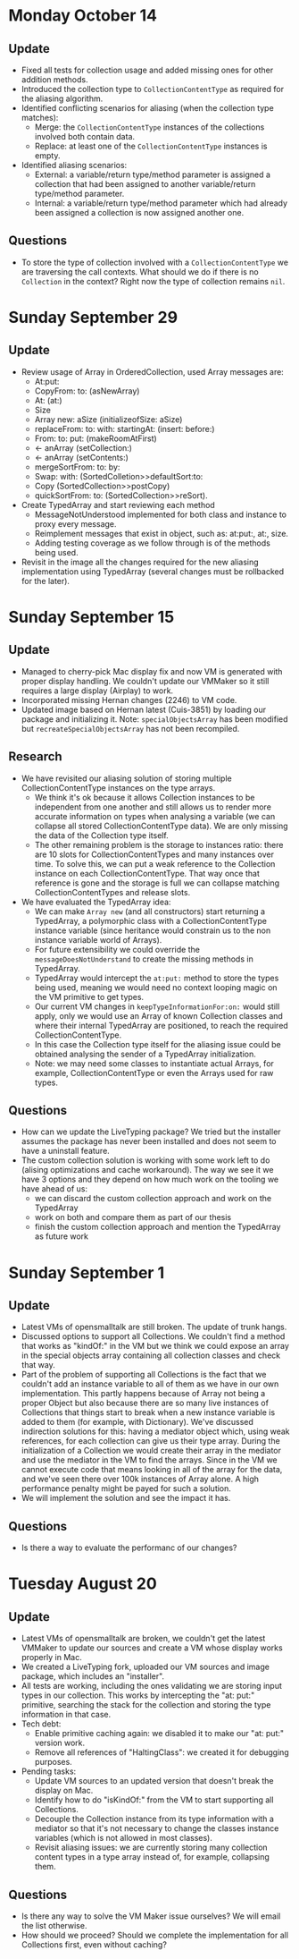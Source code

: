 # Monday October 14

## Update

* Fixed all tests for collection usage and added missing ones for other addition methods.
* Introduced the collection type to `CollectionContentType` as required for the aliasing algorithm.
* Identified conflicting scenarios for aliasing (when the collection type matches):
    * Merge: the `CollectionContentType` instances of the collections involved both contain data.
    * Replace: at least one of the `CollectionContentType` instances is empty.
* Identified aliasing scenarios:
    * External: a variable/return type/method parameter is assigned a collection that had been assigned to another variable/return type/method parameter.
    * Internal: a variable/return type/method parameter which had already been assigned a collection is now assigned another one.
    
## Questions

* To store the type of collection involved with a `CollectionContentType` we are traversing the call contexts. What should we do if there is no `Collection` in the context? Right now the type of collection remains `nil`.
    

# Sunday September 29

## Update

* Review usage of Array in OrderedCollection, used Array messages are:
    * At:put:
    * CopyFrom: to: (asNewArray)
    * At: (at:)
    * Size
    * Array new: aSize (initializeofSize: aSize)
    * replaceFrom: to: with: startingAt: (insert: before:)
    * From: to: put: (makeRoomAtFirst)
    * <- anArray (setCollection:)
    * <- anArray (setContents:)
    * mergeSortFrom: to: by: 
    * Swap: with: (SortedColletion>>defaultSort:to:
    * Copy (SortedCollection>>postCopy)
    * quickSortFrom: to: (SortedCollection>>reSort).
* Create TypedArray and start reviewing each method
    * MessageNotUnderstood implemented for both class and instance to proxy every message.
    * Reimplement messages that exist in object, such as: at:put:, at:, size.
    * Adding testing coverage as we follow through is of the methods being used.
* Revisit in the image all the changes required for the new aliasing implementation using TypedArray (several changes must be rollbacked for the later).

# Sunday September 15

## Update

* Managed to cherry-pick Mac display fix and now VM is generated with proper display handling. We couldn't update our VMMaker so it still requires a large display (Airplay) to work.
* Incorporated missing Hernan changes (2246) to VM code.
* Updated image based on Hernan latest (Cuis-3851) by loading our package and initializing it. Note: `specialObjectsArray` has been modified but `recreateSpecialObjectsArray` has not been recompiled.

## Research

* We have revisited our aliasing solution of storing multiple CollectionContentType instances on the type arrays.
    * We think it's ok because it allows Collection instances to be independent from one another and still allows us to render more accurate information on types when analysing a variable (we can collapse all stored CollectionContentType data). We are only missing the data of the Collection type itself. 
    * The other remaining problem is the storage to instances ratio: there are 10 slots for CollectionContentTypes and many instances over time. To solve this, we can put a weak reference to the Collection instance on each CollectionContentType. That way once that reference is gone and the storage is full we can collapse matching CollectionContentTypes and release slots.
* We have evaluated the TypedArray idea:
    * We can make `Array new` (and all constructors) start returning a TypedArray, a polymorphic class with a CollectionContentType instance variable (since heritance would constrain us to the non instance variable world of Arrays).
    * For future extensibility we could override the `messageDoesNotUnderstand` to create the missing methods in TypedArray.
    * TypedArray would intercept the `at:put:` method to store the types being used, meaning we would need no context looping magic on the VM primitive to get types.
    * Our current VM changes in `keepTypeInformationFor:on:` would still apply, only we would use an Array of known Collection classes and where their internal TypedArray are positioned, to reach the required CollectionContentType.
    * In this case the Collection type itself for the aliasing issue could be obtained analysing the sender of a TypedArray initialization.
    * Note: we may need some classes to instantiate actual Arrays, for example, CollectionContentType or even the Arrays used for raw types.

## Questions

* How can we update the LiveTyping package? We tried but the installer assumes the package has never been installed and does not seem to have a uninstall feature.
* The custom collection solution is working with some work left to do (alising optimizations and cache workaround). The way we see it we have 3 options and they depend on how much work on the tooling we have ahead of us:
    * we can discard the custom collection approach and work on the TypedArray
    * work on both and compare them as part of our thesis
    * finish the custom collection approach and mention the TypedArray as future work

# Sunday September 1

## Update

* Latest VMs of opensmalltalk are still broken. The update of trunk hangs.
* Discussed options to support all Collections. We couldn't find a method that works as "kindOf:" in the VM but we think we could expose an array in the special objects array containing all collection classes and check that way.
* Part of the problem of supporting all Collections is the fact that we couldn't add an instance variable to all of them as we have in our own implementation. This partly happens because of Array not being a proper Object but also because there are so many live instances of Collections that things start to break when a new instance variable is added to them (for example, with Dictionary). We've discussed indirection solutions for this: having a mediator object which, using weak references, for each collection can give us their type array. During the initialization of a Collection we would create their array in the mediator and use the mediator in the VM to find the arrays. Since in the VM we cannot execute code that means looking in all of the array for the data, and we've seen there over 100k instances of Array alone. A high performance penalty might be payed for such a solution.
* We will implement the solution and see the impact it has.

## Questions

* Is there a way to evaluate the performanc of our changes?

# Tuesday August 20

## Update

* Latest VMs of opensmalltalk are broken, we couldn't get the latest VMMaker to update our sources and create a VM whose display works properly in Mac.
* We created a LiveTyping fork, uploaded our VM sources and image package, which includes an "installer". 
* All tests are working, including the ones validating we are storing input types in our collection. This works by intercepting the "at: put:" primitive, searching the stack for the collection and storing the type information in that case. 
* Tech debt:
	* Enable primitive caching again: we disabled it to make our "at: put:" version work.
	* Remove all references of "HaltingClass": we created it for debugging purposes.
* Pending tasks:
	* Update VM sources to an updated version that doesn't break the display on Mac.
	* Identify how to do "isKindOf:" from the VM to start supporting all Collections.
	* Decouple the Collection instance from its type information with a mediator so that it's not necessary to change the classes instance variables (which is not allowed in most classes).
	* Revisit aliasing issues: we are currently storing many collection content types in a type array instead of, for example, collapsing them.

## Questions

* Is there any way to solve the VM Maker issue ourselves? We will email the list otherwise.
* How should we proceed? Should we complete the implementation for all Collections first, even without caching?
